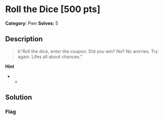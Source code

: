 # Roll the Dice [500 pts]

**Category:** Pwn
**Solves:** 5

## Description
>b"Roll the dice, enter the coupon. Did you win? No? No worries. Try again. Lifes all about chances."

**Hint**
* -

## Solution

### Flag

